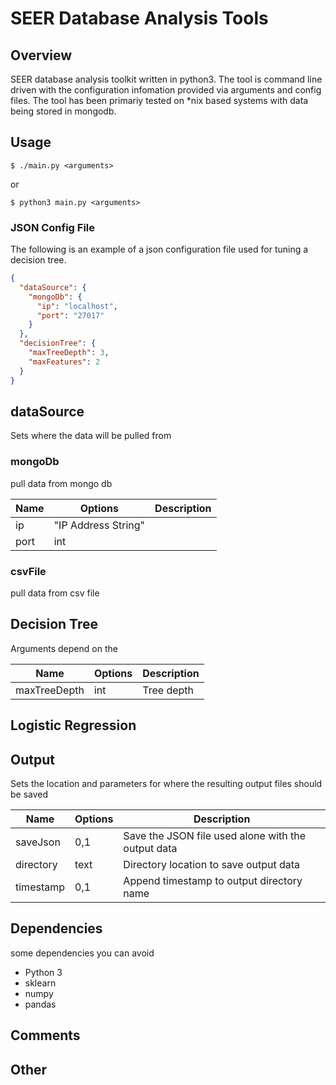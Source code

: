 # SEER Database Analysis Tools



## Overview
SEER database analysis toolkit written in python3. The tool is command line driven with the configuration infomation provided via arguments and config files. The tool has been primariy tested on *nix based systems with data being stored in mongodb.

## Usage

`$ ./main.py <arguments>`

or

`$ python3 main.py <arguments>`

### JSON Config File
The following is an example of a json configuration file used for tuning a decision tree.

```json
{
  "dataSource": {
    "mongoDb": {
      "ip": "localhost",
      "port": "27017"
    }
  },
  "decisionTree": {
    "maxTreeDepth": 3,
    "maxFeatures": 2
  }
}
```
## dataSource
Sets where the data will be pulled from

### mongoDb
pull data from mongo db

| Name | Options             | Description |
|------|---------------------|-------------|
| ip   | "IP Address String" |             |
| port | int                 |             |

### csvFile
pull data from csv file

## Decision Tree
Arguments depend on the 

| Name           | Options | Description    |
|----------------|---------|----------------|
| maxTreeDepth   | int     | Tree depth     |

## Logistic Regression

## Output
Sets the location and parameters for where the resulting output files should be saved

| Name       | Options | Description                                        |
|------------|---------|----------------------------------------------------|
| saveJson   | 0,1     | Save the JSON file used alone with the output data |
| directory  | text    | Directory location to save output data             |
| timestamp  | 0,1     | Append timestamp to output directory name          | 

## Dependencies
some dependencies you can avoid 
* Python 3
* sklearn
* numpy
* pandas

## Comments

## Other